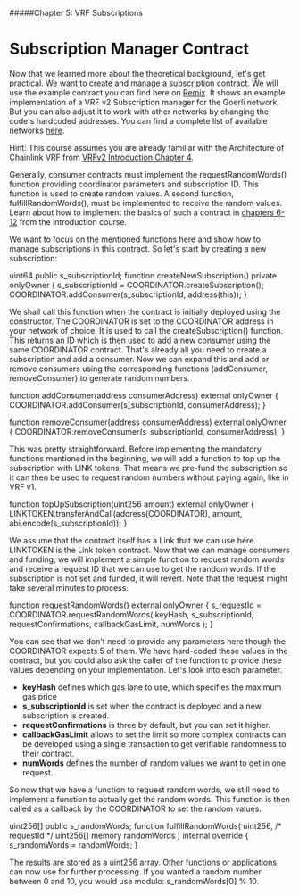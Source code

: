 #####Chapter 5: VRF Subscriptions

# Subscription Manager Contract

Now that we learned more about the theoretical background, let's get practical. We want to create and manage a subscription contract. We will use the example contract you can find here on [Remix](https://remix.ethereum.org/#url=https://docs.chain.link/samples/VRF/VRFv2SubscriptionManager.sol&optimize=false&runs=200&evmVersion=null&version=soljson-v0.8.7+commit.e28d00a7.js). It shows an example implementation of a VRF v2 Subscription manager for the Goerli network. But you can also adjust it to work with other networks by changing the code's hardcoded addresses. You can find a complete list of available networks [here](https://docs.chain.link/docs/vrf-contracts/#configurations).

Hint: This course assumes you are already familiar with the Architecture of Chainlink VRF from [VRFv2 Introduction Chapter 4](https://www.chainlink.education/vrfIntroduction/chapter-4).

Generally, consumer contracts must implement the requestRandomWords() function providing coordinator parameters and subscription ID. This function is used to create random values. A second function, fulfillRandomWords(), must be implemented to receive the random values. Learn about how to implement the basics of such a contract in [chapters 6-12](https://www.chainlink.education/vrfIntroduction/chapter-6) from the introduction course.

We want to focus on the mentioned functions here and show how to manage subscriptions in this contract. So let's start by creating a new subscription:

<Highlight class="language-javascript">
uint64 public s_subscriptionId;
 function createNewSubscription() private onlyOwner {
   s_subscriptionId = COORDINATOR.createSubscription();
   COORDINATOR.addConsumer(s_subscriptionId, address(this));
 }
</Highlight>

We shall call this function when the contract is initially deployed using the constructor. The COORDINATOR is set to the COORDINATOR address in your network of choice. It is used to call the createSubscription() function. This returns an ID which is then used to add a new consumer using the same COORDINATOR contract. That's already all you need to create a subscription and add a consumer. Now we can expand this and add or remove consumers using the corresponding functions (addConsumer, removeConsumer) to generate random numbers.

<Highlight class="language-javascript">
 function addConsumer(address consumerAddress) external onlyOwner {
   COORDINATOR.addConsumer(s_subscriptionId, consumerAddress);
 }
 
 function removeConsumer(address consumerAddress) external onlyOwner {
   COORDINATOR.removeConsumer(s_subscriptionId, consumerAddress);
 }
</Highlight>

This was pretty straightforward. Before implementing the mandatory functions mentioned in the beginning, we will add a function to top up the subscription with LINK tokens. That means we pre-fund the subscription so it can then be used to request random numbers without paying again, like in VRF v1.

<Highlight class="language-javascript">
 function topUpSubscription(uint256 amount) external onlyOwner {
   LINKTOKEN.transferAndCall(address(COORDINATOR), amount, abi.encode(s_subscriptionId));
 }
</Highlight>

We assume that the contract itself has a Link that we can use here. LINKTOKEN is the Link token contract. Now that we can manage consumers and funding, we will implement a simple function to request random words and receive a request ID that we can use to get the random words. If the subscription is not set and funded, it will revert. Note that the request might take several minutes to process.

<Highlight class="language-javascript">
function requestRandomWords() external onlyOwner {
   s_requestId = COORDINATOR.requestRandomWords(
     keyHash,
     s_subscriptionId,
     requestConfirmations,
     callbackGasLimit,
     numWords
   );
 }
</Highlight>

You can see that we don't need to provide any parameters here though the COORDINATOR expects 5 of them. We have hard-coded these values in the contract, but you could also ask the caller of the function to provide these values depending on your implementation. Let's look into each parameter.

- **keyHash** defines which gas lane to use, which specifies the maximum gas price
- **s_subscriptionId** is set when the contract is deployed and a new subscription is created.
- **requestConfirmations** is three by default, but you can set it higher.
- **callbackGasLimit** allows to set the limit so more complex contracts can be developed using a single transaction to get verifiable randomness to their contract.
- **numWords** defines the number of random values we want to get in one request.

So now that we have a function to request random words, we still need to implement a function to actually get the random words. This function is then called as a callback by the COORDINATOR to set the random values.

<Highlight class="language-javascript">
 uint256[] public s_randomWords;
 function fulfillRandomWords(
   uint256, /* requestId */
   uint256[] memory randomWords
 ) internal override {
   s_randomWords = randomWords;
 }
</Highlight>

The results are stored as a uint256 array. Other functions or applications can now use for further processing. If you wanted a random number between 0 and 10, you would use modulo: s_randomWords[0] % 10.
